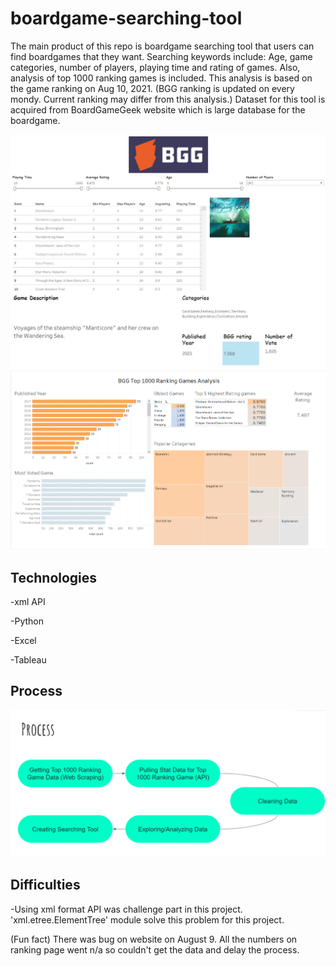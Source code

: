 # boardgame-searching-tool

The main product of this repo is boardgame searching tool that users can find boardgames that they want.
Searching keywords include: Age, game categories, number of players, playing time and rating of games.
Also, analysis of top 1000 ranking games is included. This analysis is based on the game ranking on Aug 10, 2021.
(BGG ranking is updated on every mondy. Current ranking may differ from this analysis.)
Dataset for this tool is acquired from BoardGameGeek website which is large database for the boardgame.


![image](bgg_tool.jpg)
![image](analysis.png)

## Technologies
-xml API

-Python

-Excel

-Tableau

## Process
![image](process.png)

## Difficulties
-Using xml format API was challenge part in this project. 'xml.etree.ElementTree' module solve this problem for this project.

(Fun fact) There was bug on website on August 9. All the numbers on ranking page went n/a so couldn't get the data and delay the process.
